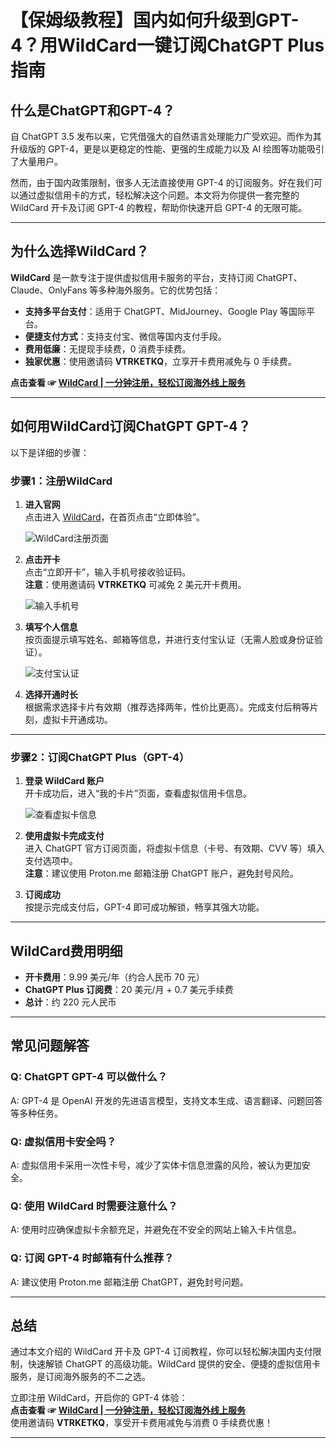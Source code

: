 # 【保姆级教程】国内如何升级到GPT-4？用WildCard一键订阅ChatGPT Plus指南

## 什么是ChatGPT和GPT-4？

自 ChatGPT 3.5 发布以来，它凭借强大的自然语言处理能力广受欢迎。而作为其升级版的 GPT-4，更是以更稳定的性能、更强的生成能力以及 AI 绘图等功能吸引了大量用户。

然而，由于国内政策限制，很多人无法直接使用 GPT-4 的订阅服务。好在我们可以通过虚拟信用卡的方式，轻松解决这个问题。本文将为你提供一套完整的 WildCard 开卡及订阅 GPT-4 的教程，帮助你快速开启 GPT-4 的无限可能。

---

## 为什么选择WildCard？

**WildCard** 是一款专注于提供虚拟信用卡服务的平台，支持订阅 ChatGPT、Claude、OnlyFans 等多种海外服务。它的优势包括：

- **支持多平台支付**：适用于 ChatGPT、MidJourney、Google Play 等国际平台。
- **便捷支付方式**：支持支付宝、微信等国内支付手段。
- **费用低廉**：无提现手续费，0 消费手续费。
- **独家优惠**：使用邀请码 **VTRKETKQ**，立享开卡费用减免与 0 手续费。

**点击查看 ☞ [WildCard | 一分钟注册，轻松订阅海外线上服务](https://yeka.ai/i/VTRKETKQ)**

---

## 如何用WildCard订阅ChatGPT GPT-4？

以下是详细的步骤：

### 步骤1：注册WildCard

1. **进入官网**  
   点击进入 [WildCard](https://yeka.ai/i/VTRKETKQ)，在首页点击“立即体验”。

   ![WildCard注册页面](https://puputeju-tc.oss-cn-beijing.aliyuncs.com/9zqkCjSZUV3Ex62.png)

2. **点击开卡**  
   点击“立即开卡”，输入手机号接收验证码。  
   **注意**：使用邀请码 **VTRKETKQ** 可减免 2 美元开卡费用。

   ![输入手机号](https://puputeju-tc.oss-cn-beijing.aliyuncs.com/vgazkZY3XwiO5Ip.png)

3. **填写个人信息**  
   按页面提示填写姓名、邮箱等信息，并进行支付宝认证（无需人脸或身份证验证）。

   ![支付宝认证](https://puputeju-tc.oss-cn-beijing.aliyuncs.com/4MVgEYJUdOL735e.png)

4. **选择开通时长**  
   根据需求选择卡片有效期（推荐选择两年，性价比更高）。完成支付后稍等片刻，虚拟卡开通成功。

---

### 步骤2：订阅ChatGPT Plus（GPT-4）

1. **登录 WildCard 账户**  
   开卡成功后，进入“我的卡片”页面，查看虚拟信用卡信息。

   ![查看虚拟卡信息](https://puputeju-tc.oss-cn-beijing.aliyuncs.com/XbydEf23nkMNPts.png)

2. **使用虚拟卡完成支付**  
   进入 ChatGPT 官方订阅页面，将虚拟卡信息（卡号、有效期、CVV 等）填入支付选项中。  
   **注意**：建议使用 Proton.me 邮箱注册 ChatGPT 账户，避免封号风险。

3. **订阅成功**  
   按提示完成支付后，GPT-4 即可成功解锁，畅享其强大功能。

---

## WildCard费用明细

- **开卡费用**：9.99 美元/年（约合人民币 70 元）
- **ChatGPT Plus 订阅费**：20 美元/月 + 0.7 美元手续费
- **总计**：约 220 元人民币

---

## 常见问题解答

### Q: ChatGPT GPT-4 可以做什么？
A: GPT-4 是 OpenAI 开发的先进语言模型，支持文本生成、语言翻译、问题回答等多种任务。

### Q: 虚拟信用卡安全吗？
A: 虚拟信用卡采用一次性卡号，减少了实体卡信息泄露的风险，被认为更加安全。

### Q: 使用 WildCard 时需要注意什么？
A: 使用时应确保虚拟卡余额充足，并避免在不安全的网站上输入卡片信息。

### Q: 订阅 GPT-4 时邮箱有什么推荐？
A: 建议使用 Proton.me 邮箱注册 ChatGPT，避免封号问题。

---

## 总结

通过本文介绍的 WildCard 开卡及 GPT-4 订阅教程，你可以轻松解决国内支付限制，快速解锁 ChatGPT 的高级功能。WildCard 提供的安全、便捷的虚拟信用卡服务，是订阅海外服务的不二之选。

立即注册 WildCard，开启你的 GPT-4 体验：  
**点击查看 ☞ [WildCard | 一分钟注册，轻松订阅海外线上服务](https://yeka.ai/i/VTRKETKQ)**  
使用邀请码 **VTRKETKQ**，享受开卡费用减免与消费 0 手续费优惠！

---


